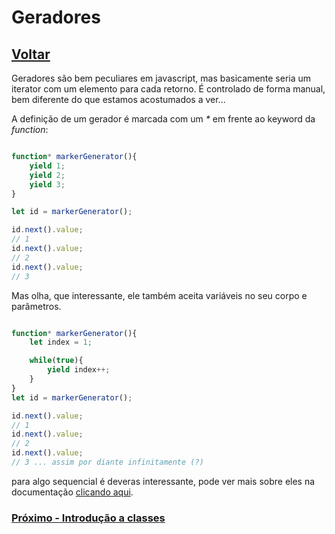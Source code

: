 # Geradores

## [Voltar](./ForOfForIn.md)

Geradores são bem peculiares em javascript, mas basicamente seria um iterator com um elemento para cada retorno. É controlado de forma manual, bem diferente do que estamos acostumados a ver...

A definição de um gerador é marcada com um _*_ em frente ao keyword da _function_:

```js

function* markerGenerator(){
    yield 1;
    yield 2;
    yield 3;
}

let id = markerGenerator();

id.next().value;
// 1
id.next().value;
// 2
id.next().value;
// 3

```

Mas olha, que interessante, ele também aceita variáveis no seu corpo e parâmetros.

```js

function* markerGenerator(){
    let index = 1;

    while(true){
        yield index++;
    }
}
let id = markerGenerator();

id.next().value;
// 1
id.next().value;
// 2
id.next().value;
// 3 ... assim por diante infinitamente (?)

```

para algo sequencial é deveras interessante, pode ver mais sobre eles na documentação [clicando aqui](https://developer.mozilla.org/en-US/docs/Web/JavaScript/Reference/Statements/function*).

### [Próximo - Introdução a classes](./.md)
